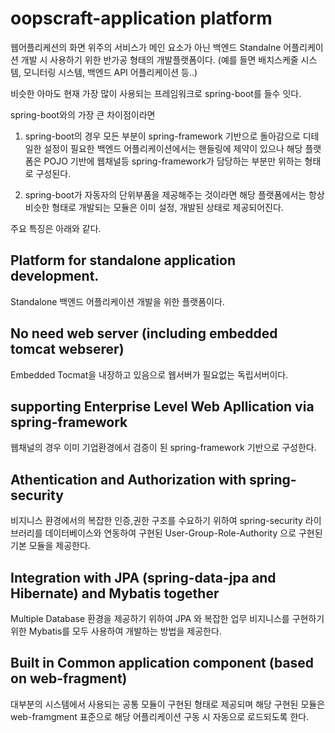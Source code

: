 # oopscraft-application platform
웹어플리케션의 화면 위주의 서비스가 메인 요소가 아닌 백엔드 Standalne 어플리케이션 개발 시 사용하기 위한 반가공 형태의 개발플랫폼이다.
(예를 들면 배치스케줄 시스템, 모니터링 시스템, 백엔드 API 어플리케이션 등..)

비슷한 아마도 현재 가장 많이 사용되는 프레임워크로 spring-boot를 들수 잇다.

spring-boot와의 가장 큰 차이점이라면

1. spring-boot의 경우 모든 부분이 spring-framework 기반으로 돌아감으로 디테일한 설정이 필요한 백엔드 어플리케이션에서는 핸들링에 제약이 있으나 해당 플랫폼은 POJO 기반에 웹채널등 spring-framework가 담당하는 부분만 위하는 형태로 구성된다.

2. spring-boot가 자동자의 단위부품을 제공해주는 것이라면 해당 플랫폼에서는 항상 비슷한 형태로 개발되는 모듈은 이미 설정, 개발된 상태로 제공되어진다.

주요 특징은 아래와 같다.

## Platform for standalone application development.
Standalone 백엔드 어플리케이션 개발을 위한 플랫폼이다.

## No need web server (including embedded tomcat webserer)
Embedded Tocmat을 내장하고 있음으로 웹서버가 필요없는 독립서버이다.

## supporting Enterprise Level Web Apllication via spring-framework
웹채널의 경우 이미 기업환경에서 검증이 된 spring-framework 기반으로 구성한다.

## Athentication and Authorization with spring-security
비지니스 환경에서의 복잡한 인증,권한 구조를 수요하기 위하여 spring-security 라이브러리를 데이터베이스와 연동하여 구현된 User-Group-Role-Authority 으로 구현된 기본 모듈을 제공한다.

## Integration with JPA (spring-data-jpa and Hibernate) and  Mybatis together
Multiple Database 환경을 제공하기 위하여 JPA 와 복잡한 업무 비지니스를 구현하기 위한 Mybatis를 모두 사용하여 개발하는 방법을 제공한다.

## Built in Common application component (based on web-fragment)
대부분의 시스템에서 사용되는 공통 모듈이 구현된 형태로 제공되며 해당 구현된 모듈은 web-framgment 표준으로 해당 어플리케이션 구동 시 자동으로 로드되도록 한다.



